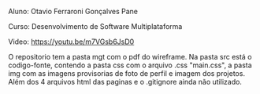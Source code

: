 Aluno: Otavio Ferraroni Gonçalves Pane

Curso: Desenvolvimento de Software Multiplataforma

Video: https://youtu.be/m7VGsb6JsD0

O repositorio tem a pasta mgt com o pdf do wireframe. 
Na pasta src está o codigo-fonte, contendo a pasta css com o arquivo .css "main.css",
a pasta img com as imagens provisorias de foto de perfil e imagem dos projetos.
Além dos 4 arquivos html das paginas e o .gitignore ainda não utilizado.
